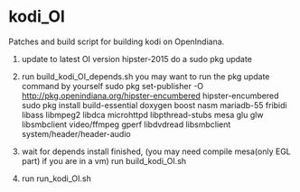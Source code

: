 # kodi_OI
Patches and build script  for building  kodi  on  OpenIndiana.

1.   update to latest  OI version  hipster-2015
     do a   sudo pkg update

2.   run  build_kodi_OI_depends.sh
     you may want to run the pkg update command by yourself
          sudo pkg set-publisher -O http://pkg.openindiana.org/hipster-encumbered hipster-encumbered 
          sudo pkg install  build-essential  doxygen boost nasm  mariadb-55 fribidi libass libmpeg2 libdca microhttpd libpthread-stubs mesa glu glw libsmbclient video/ffmpeg gperf libdvdread libsmbclient system/header/header-audio
3.   wait for depends install finished, (you may need compile mesa(only EGL part) if you are in a vm)
     run  build_kodi_OI.sh

4.   run  run_kodi_OI.sh

